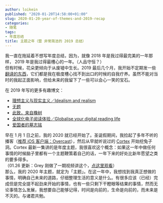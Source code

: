 ```yaml
---
author: loikein
published: "2020-01-20T14:58:00+01:00"
slug: 2020-01-20-year-of-themes-and-2019-recap
categories:
- 随笔
tags:
- 年度总结
title: 主题之年（暨 非常简洁的 2019 总结）
---
```

我一直在拖延着不想写年度总结，因为，就像 2018 年是我过得最完美的一年那样， 2019
年是我过得最槽心的一年。（人品守恒？）  
但有时候，花朵更倾向于从废墟中生长。2019 最后几个月，我开始不定期发一些[翻译的东西](../../projects/#翻译)，它们都是我在极度槽心找不到出口的时候的自我疗养。虽然不能对当时的我起正面影响，但给未来的我留下了一些可以会心一笑的宝石。  
  
在 2019 年写的更多有趣博文：  

-   [理想主义与现实主义／Idealism and realism](../2019-03-30-idealism-and-realism/)
-   [无题](../2019-06-11-untitled/)
-   [此致，来自橡树](../2019-07-23-from-the-oak-tree-with-love/)
-   [全球化电子阅读体验／Globalise your digital reading life](../2019-06-20-globalise-your-digital-reading-life/)
-   [爱国者的墓志铭](../2019-07-01-epitaph-of-patriots/)

  
早在 1 月 1 日之前，我的 2020
就已经开始了。圣诞假期间，我捡起了多年不听的播客（[推荐 iOS 客户端：Overcast](https://apps.apple.com/app/overcast/id888422857)），然后从早就听说过的
[Cortex](https://www.relay.fm/cortex) 开始挖兔子洞。Cortex
最新一集讲的是年度主题，我很喜欢这个概念：如果这一年中做任何事情的时候脑子里都有一个主题鞭策着自己的话，一年下来的好处比新年愿望之类的要多得多。  
（01.26 更新：Grey 刚做了一期视频讲这个，[点这里观看](https://www.youtube.com/watch?v=NVGuFdX5guE)）  
那么，我的 2020 年主题，就定为「主题」。在这一年中，我想找到我真正想做的事情，明确自己未来的道路，仔细整理生活的意义是什么。有很多应该（已经）完成但是完全提不起劲来开始的事情，也有一些只剩下干瞪眼等结果的事情，然而无论事情怎么发展，我想要自己能够记得，时间是向前的，生命是向前的，而未来是不灭的。与诸君共勉。
